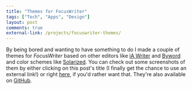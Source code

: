 ```yaml
---
title: "Themes for FocusWriter"
tags: ["Tech", "Apps", "Design"]
layout: post
comments: true
external-link: /projects/focuswriter-themes/
---
```


By being bored and wanting to have something to do I made a couple of themes for *FocusWriter* based on other editors like [iA Writer](http://www.iawriter.com/) and [Byword](http://bywordapp.com/) and color schemes like [Solarized](http://ethanschoonover.com/solarized). You can check out some screenshots of them by either clicking on this post's title (I finally get the chance to use an external link!) or right [here](/projects/focuswriter-themes/), if you'd rather want that. They're also available on [GitHub](https://github.com/gummesson/focuswriter-themes).
